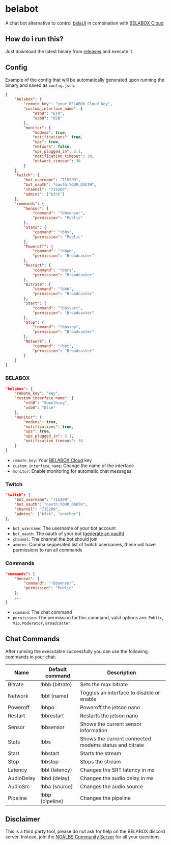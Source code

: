 # belabot

A chat bot alternative to control [belaUI](https://github.com/BELABOX/belaUI) in combination with [BELABOX Cloud](https://cloud.belabox.net)

## How do i run this?

Just download the latest binary from [releases](https://github.com/715209/belabot/releases) and execute it.

## Config

Example of the config that will be automatically generated upon running the binary and saved as `config.json`.

```JSON
{
    "belabox": {
        "remote_key": "your BELABOX Cloud key",
        "custom_interface_name": {
            "eth0": "ETH",
            "usb0": "USB"
        },
        "monitor": {
            "modems": true,
            "notifications": true,
            "ups": true,
            "network": false,
            "ups_plugged_in": 5.1,
            "notification_timeout": 30,
            "network_timeout": 30
        }
    },
    "twitch": {
        "bot_username": "715209",
        "bot_oauth": "oauth:YOUR_OAUTH",
        "channel": "715209",
        "admins": ["b3ck"]
    },
    "commands": {
        "Sensor": {
            "command": "!bbsensor",
            "permission": "Public"
        },
        "Stats": {
            "command": "!bbs",
            "permission": "Public"
        },
        "Poweroff": {
            "command": "!bbpo",
            "permission": "Broadcaster"
        },
        "Restart": {
            "command": "!bbrs",
            "permission": "Broadcaster"
        },
        "Bitrate": {
            "command": "!bbb",
            "permission": "Broadcaster"
        },
        "Start": {
            "command": "!bbstart",
            "permission": "Broadcaster"
        },
        "Stop": {
            "command": "!bbstop",
            "permission": "Broadcaster"
        },
        "Network": {
            "command": "!bbt",
            "permission": "Broadcaster"
        }
    }
}
```

### BELABOX

```JSON
"belabox": {
    "remote_key": "key",
    "custom_interface_name": {
        "eth0": "Something",
        "usb0": "Else"
    },
    "monitor": {
        "modems": true,
        "notifications": true,
        "ups": true,
        "ups_plugged_in": 5.1,
        "notification_timeout": 30
    }
}
```

- `remote_key`: Your [BELABOX Cloud](https://cloud.belabox.net) key
- `custom_interface_name`: Change the name of the interface
- `monitor`: Enable monitoring for automatic chat messages

### Twitch

```JSON
"twitch": {
    "bot_username": "715209",
    "bot_oauth": "oauth:YOUR_OAUTH",
    "channel": "715209",
    "admins": ["b3ck", "another"]
},
```

- `bot_username`: The username of your bot account
- `bot_oauth`: The oauth of your bot ([generate an oauth](https://twitchapps.com/tmi)).
- `channel`: The channel the bot should join
- `admins`: Comma sepperated list of twitch usernames, these will have permissions to run all commands

### Commands

```JSON
"commands": {
    "Sensor": {
        "command": "!bbsensor",
        "permission": "Public"
    },
    ...
}
```

- `command`: The chat command
- `permission`: The permission for this command, valid options are: `Public`, `Vip`, `Moderator`, `Broadcaster`.

## Chat Commands

After running the executable successfully you can use the following commands in your chat:

| Name       | Default command | Description                                           |
| ---------- | --------------- | ----------------------------------------------------- |
| Bitrate    | !bbb (bitrate)  | Sets the max bitrate                                  |
| Network    | !bbt (name)     | Toggles an interface to disable or enable             |
| Poweroff   | !bbpo           | Poweroff the jetson nano                              |
| Restart    | !bbrestart      | Restarts the jetson nano                              |
| Sensor     | !bbsensor       | Shows the current sensor information                  |
| Stats      | !bbs            | Shows the current connected modems status and bitrate |
| Start      | !bbstart        | Starts the stream                                     |
| Stop       | !bbstop         | Stops the stream                                      |
| Latency    | !bbl (latency)  | Changes the SRT latency in ms                         |
| AudioDelay | !bbd (delay)    | Changes the audio delay in ms                         |
| AudioSrc   | !bba (source)   | Changes the audio source                              |
| Pipeline   | !bbp (pipeline) | Changes the pipeline                                  |

## Disclaimer

This is a third party tool, please do not ask for help on the BELABOX discord server. Instead, join the [NOALBS Community Server](https://discord.gg/efWu5HWM2u) for all your questions.
